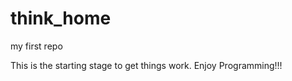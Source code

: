 think_home
==========

my first repo

This is the starting stage to get things work. Enjoy Programming!!!
